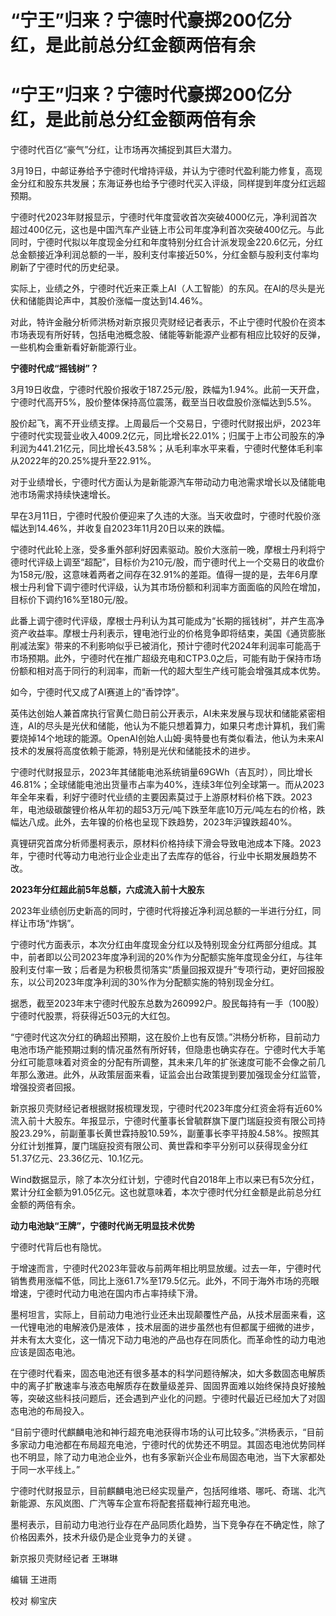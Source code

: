 # “宁王”归来？宁德时代豪掷200亿分红，是此前总分红金额两倍有余

# “宁王”归来？宁德时代豪掷200亿分红，是此前总分红金额两倍有余

宁德时代百亿“豪气”分红，让市场再次捕捉到其巨大潜力。

3月19日，中邮证券给予宁德时代增持评级，并认为宁德时代盈利能力修复，高现金分红和股东共发展；东海证券也给予宁德时代买入评级，同样提到年度分红远超预期。

宁德时代2023年财报显示，宁德时代年度营收首次突破4000亿元，净利润首次超过400亿元，这也是中国汽车产业链上市公司年度净利首次突破400亿元。与此同时，宁德时代拟以年度现金分红和年度特别分红合计派发现金220.6亿元，分红总金额接近净利润总额的一半，股利支付率接近50%，分红金额与股利支付率均刷新了宁德时代的历史纪录。

实际上，业绩之外，宁德时代近来正乘上AI（人工智能）的东风。在AI的尽头是光伏和储能舆论声中，其股价涨幅一度达到14.46%。

对此，特许金融分析师洪杨对新京报贝壳财经记者表示，不止宁德时代股价在资本市场表现有所好转，包括电池概念股、储能等新能源产业都有相应比较好的反弹，一些机构会重新看好新能源行业。

**宁德时代成“摇钱树”？**

3月19日收盘，宁德时代股价报收于187.25元/股，跌幅为1.94%。此前一天开盘，宁德时代高开5%，股价整体保持高位震荡，截至当日收盘股价涨幅达到5.5%。

股价起飞，离不开业绩支撑。上周最后一个交易日，宁德时代财报出炉，2023年宁德时代实现营业收入4009.2亿元，同比增长22.01%；归属于上市公司股东的净利润为441.21亿元，同比增长43.58%；从毛利率水平来看，宁德时代整体毛利率从2022年的20.25%提升至22.91%。

对于业绩增长，宁德时代方面认为是新能源汽车带动动力电池需求增长以及储能电池市场需求持续快速增长。

早在3月11日，宁德时代股价便迎来了久违的大涨。当天收盘时，宁德时代股价涨幅达到14.46%，并收复自2023年11月20日以来的跌幅。

宁德时代此轮上涨，受多重外部利好因素驱动。股价大涨前一晚，摩根士丹利将宁德时代评级上调至“超配”，目标价为210元/股，而宁德时代上一个交易日的收盘价为158元/股，这意味着两者之间存在32.91%的差距。值得一提的是，去年6月摩根士丹利曾下调宁德时代评级，认为其市场份额和利润率方面面临的风险在增加，目标价下调约16%至180元/股。

此番上调宁德时代评级，摩根士丹利认为其可能成为“长期的摇钱树”，并产生高净资产收益率。摩根士丹利表示，锂电池行业的价格竞争即将结束，美国《通货膨胀削减法案》带来的不利影响似乎已被消化，预计宁德时代2024年利润率可能高于市场预期。此外，宁德时代在推广超级充电和CTP3.0之后，可能有助于保持市场份额和相对高于同行的利润率，而新一代的超大型生产线可能会增强其成本优势。

如今，宁德时代又成了AI赛道上的“香饽饽”。

英伟达创始人兼首席执行官黄仁勋日前公开表示，AI未来发展与现状和储能紧密相连，AI的尽头是光伏和储能，他认为不能只想着算力，如果只考虑计算机，我们需要烧掉14个地球的能源。OpenAI创始人山姆·奥特曼也有类似看法，他认为未来Al技术的发展将高度依赖于能源，特别是光伏和储能技术的进步。

宁德时代财报显示，2023年其储能电池系统销量69GWh（吉瓦时），同比增长46.81%；全球储能电池出货量市占率为40%，连续3年位列全球第一。而从2023年全年来看，利好宁德时代业绩的主要因素莫过于上游原材料价格下跌。2023年，电池级碳酸锂价格从年初的超53万元/吨下跌至年底10万元/吨左右的价格，跌幅达八成。此外，去年镍的价格也呈现下跌趋势，2023年沪镍跌超40%。

真锂研究首席分析师墨柯表示，原材料价格持续下滑会导致电池成本下降。2023年，宁德时代等动力电池行业企业走出了去库存的低谷，行业中长期发展趋势不改。

**2023年分红超此前5年总额，六成流入前十大股东**

2023年业绩创历史新高的同时，宁德时代将接近净利润总额的一半进行分红，同样让市场“炸锅”。

宁德时代方面表示，本次分红由年度现金分红以及特别现金分红两部分组成。其中，前者即以公司2023年度净利润的20%作为分配额实施年度现金分红，与往年股利支付率一致；后者是为积极贯彻落实“质量回报双提升”专项行动，更好回报股东，以公司2023年度净利润的30%作为分配额实施的特别现金分红。

据悉，截至2023年末宁德时代股东总数为260992户。股民每持有一手（100股）宁德时代股票，将获得近503元的大红包。

“宁德时代这次分红的确超出预期，这在股价上也有反馈。”洪杨分析称，目前动力电池市场产能预期过剩的情况虽然有所好转，但隐患也确实存在。宁德时代大手笔分红可能意味着对资金的分配有所调整，其未来几年的扩张速度可能不会像之前几年那么激进。此外，从政策层面来看，证监会出台政策提到要加强现金分红监管，增强投资者回报。

新京报贝壳财经记者根据财报梳理发现，宁德时代2023年度分红资金将有近60%流入前十大股东。年报显示，宁德时代董事长曾毓群旗下厦门瑞庭投资有限公司持股23.29%，前副董事长黄世霖持股10.59%，副董事长李平持股4.58%。按照其分红计划推算，厦门瑞庭投资有限公司、黄世霖和李平分别可以获得现金分红51.37亿元、23.36亿元、10.1亿元。

Wind数据显示，除了本次分红计划，宁德时代自2018年上市以来已有5次分红，累计分红金额为91.05亿元。这也就意味着，本次宁德时代分红金额是此前总分红金额的两倍有余。

**动力电池缺“王牌”，宁德时代尚无明显技术优势**

宁德时代背后也有隐忧。

于增速而言，宁德时代2023年营收与前两年相比明显放缓。过去一年，宁德时代销售费用涨幅不低，同比上涨61.7%至179.5亿元。此外，不同于海外市场的亮眼增速，宁德时代动力电池在国内市占率持续下滑。

墨柯坦言，实际上，目前动力电池行业还未出现颠覆性产品，从技术层面来看，这一代锂电池的电解液仍是液体
，技术层面的进步虽然也有但都属于细微的进步，并未有太大变化，这一情况下动力电池的产品也存在同质化。而革命性的动力电池应该是固态电池。

在宁德时代看来，固态电池还有很多基本的科学问题待解决，如大多数固态电解质中的离子扩散速率与液态电解质存在数量级差异、固固界面难以始终保持良好接触等，突破这些科技问题后，还会遇到产业化的问题。宁德时代最近已经加大了对固态电池的布局投入。

“目前宁德时代麒麟电池和神行超充电池获得市场的认可比较多。”洪杨表示，“目前多家动力电池都在布局超充电池，宁德时代的优势还不明显。其固态电池优势同样也不明显，除了动力电池企业外，也有多家新兴企业布局固态电池，当下大家都处于同一水平线上。”

宁德时代财报显示，目前麒麟电池已经实现量产，包括阿维塔、哪吒、奇瑞、北汽新能源、东风岚图、广汽等车企宣布将配套搭载神行超充电池。

墨柯表示，目前动力电池行业存在产品同质化趋势，当下竞争存在不确定性，除了价格因素外，技术升级仍是企业竞争力的关键 。

新京报贝壳财经记者 王琳琳

编辑 王进雨

校对 柳宝庆


